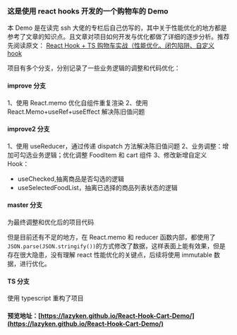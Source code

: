 ### 这是使用 react hooks 开发的一个购物车的 Demo

本 Demo 是在读完 ssh 大佬的专栏后自己仿写的，其中关于性能优化的地方都是参考了文章的知识点。且文章对项目如何开发与优化都做了详细的逐步分析。推荐先阅读原文：
[React Hook + TS 购物车实战（性能优化、闭包陷阱、自定义 hook](https://juejin.im/post/5e5a57b0f265da575b1bc055)

项目有多个分支，分别记录了一些业务逻辑的调整和代码优化：

#### improve 分支

1、使用 React.memo 优化自组件重复渲染
2、使用 React.Memo+useRef+useEffect 解决陈旧值问题

#### improve2 分支

1、使用 useReducer，通过传递 dispatch 方法解决陈旧值问题
2、业务调整：增加可勾选业务逻辑；优化调整 FoodItem 和 cart 组件
3、修改新增自定义 Hook：

- useChecked,抽离商品是否勾选的逻辑
- useSelectedFoodList，抽离已选择的商品列表状态的逻辑

#### master 分支

为最终调整和优化后的项目代码

但是目前还有不足的地方，在 React.memo 和 reducer 函数内部，都使用了`JSON.parse(JSON.stringify())`的方式修改了数据，这样表面上能有效果，但是存在很大隐患，没有理解 react 性能优化的关键点，后续将使用 immutable 数据，进行优化。

#### TS 分支

使用 typescript 重构了项目

#### 预览地址：[https://lazyken.github.io/React-Hook-Cart-Demo/](https://lazyken.github.io/React-Hook-Cart-Demo/)
